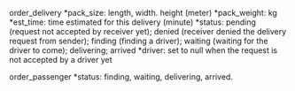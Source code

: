 order_delivery
*pack_size: length, width. height (meter)
*pack_weight: kg
*est_time: time estimated for this delivery (minute)
*status: pending (request not accepted by receiver yet); denied (receiver denied the delivery request from sender); finding (finding a driver); waiting (waiting for the driver to come); delivering; arrived
*driver: set to null when the request is not accepted by a driver yet

order_passenger
*status: finding, waiting, delivering, arrived.

